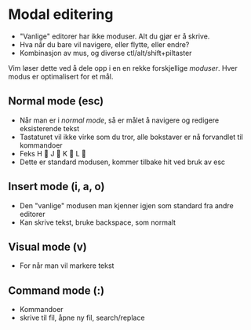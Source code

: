 # Modal editering

- "Vanlige" editorer har ikke moduser. Alt du gjør er å skrive.
- Hva når du bare vil navigere, eller flytte, eller endre?
- Kombinasjon av mus, og diverse ctl/alt/shift+piltaster


Vim løser dette ved å dele opp i en en rekke forskjellige *moduser*.
Hver modus er optimalisert for et mål. 


## Normal mode (esc)
- Når man er i *normal mode*, så er målet å navigere og redigere eksisterende tekst
- Tastaturet vil ikke virke som du tror, alle bokstaver er nå forvandlet til kommandoer
- Feks H   J   K   L 
- Dette er standard modusen, kommer tilbake hit ved bruk av esc


## Insert mode (i, a, o)
- Den "vanlige" modusen man kjenner igjen som standard fra andre editorer
- Kan skrive tekst, bruke backspace, som normalt


## Visual mode (v)
- For når man vil markere tekst


## Command mode (:)
- Kommandoer
- skrive til fil, åpne ny fil, search/replace
